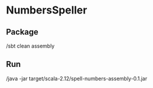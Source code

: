 # NumbersSpeller
## Package
<project root>/sbt clean assembly

## Run
<project root>/java -jar target/scala-2.12/spell-numbers-assembly-0.1.jar <number>
